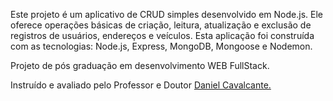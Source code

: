 <p>Este projeto é um aplicativo de CRUD simples desenvolvido em Node.js. Ele oferece operações básicas de criação, leitura, atualização e exclusão de registros de usuários, endereços e veículos. Esta aplicação foi construída com as tecnologias: Node.js, Express, MongoDB, Mongoose e Nodemon.</p>
<p></p>Projeto de pós graduação em desenvolvimento WEB FullStack.</p>

Instruído e avaliado pelo Professor e Doutor [Daniel Cavalcante.](https://www.linkedin.com/in/thyagomaia/)
